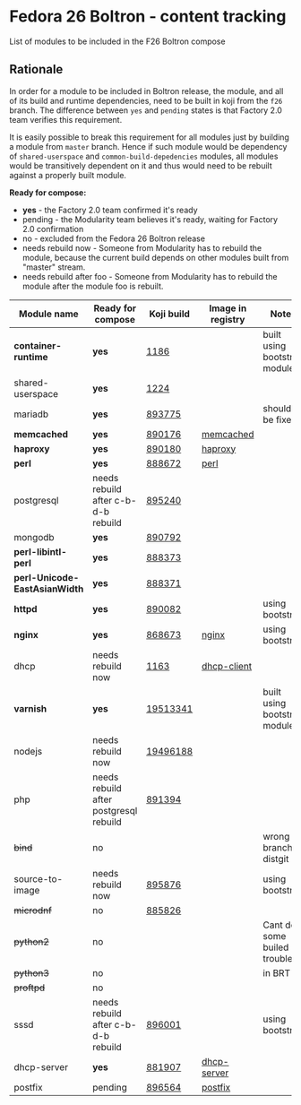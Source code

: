 # Fedora 26 Boltron - content tracking

List of modules to be included in the F26 Boltron compose


## Rationale

In order for a module to be included in Boltron release, the module, and all of
its build and runtime dependencies, need to be built in koji from the `f26`
branch. The difference between `yes` and `pending` states is that Factory 2.0
team verifies this requirement.

It is easily possible to break this requirement for all modules just by
building a module from `master` branch. Hence if such module would be
dependency of `shared-userspace` and `common-build-depedencies` modules, all
modules would be transitively dependent on it and thus would need to be rebuilt
against a properly built module.


**Ready for compose:**

* **yes** - the Factory 2.0 team confirmed it's ready
* pending - the Modularity team believes it's ready, waiting for Factory 2.0 confirmation
* no - excluded from the Fedora 26 Boltron release
* needs rebuild now - Someone from Modularity has to rebuild the module, because the current build depends on other modules built from "master" stream.
* needs rebuild after foo - Someone from Modularity has to rebuild the module after the module foo is rebuilt.

| Module name         | Ready for compose | Koji build | Image in registry |Notes |
| --------------------|-------------------|------------|-------------------|-------|
|**container-runtime**    |**yes** |[1186](https://koji.fedoraproject.org/koji/taginfo?tagID=1186) | |built using bootstrap module |
|shared-userspace     |**yes** |[1224](https://koji.fedoraproject.org/koji/taginfo?tagID=1224) | | |
|mariadb              |**yes** |[893775](https://koji.fedoraproject.org/koji/buildinfo?buildID=893775) | |should be fixed |
|**memcached**            |**yes** |[890176](https://koji.fedoraproject.org/koji/buildinfo?buildID=890176) |[memcached](docker.io/modularitycontainers/memcached) | |
|**haproxy**              |**yes** |[890180](https://koji.fedoraproject.org/koji/buildinfo?buildID=890180) |[haproxy](docker.io/modularitycontainers/haproxy) | |
|**perl**                 |**yes** |[888672](https://koji.fedoraproject.org/koji/buildinfo?buildID=888672) |[perl](docker.io/modularitycontainers/perl) | |
|postgresql           |needs rebuild after c-b-d-b rebuild|[895240](https://koji.fedoraproject.org/koji/buildinfo?buildID=895240) | | |
|mongodb              |**yes** |[890792](https://koji.fedoraproject.org/koji/buildinfo?buildID=890792) | | |
|**perl-libintl-perl**    |**yes** |[888373](https://koji.fedoraproject.org/koji/buildinfo?buildID=888373) | | |
|**perl-Unicode-EastAsianWidth** |**yes** |[888371](https://koji.fedoraproject.org/koji/buildinfo?buildID=888371) | | |
|**httpd**                |**yes** |[890082](https://koji.fedoraproject.org/koji/buildinfo?buildID=890082) | |using bootstrap |
|**nginx**                |**yes** |[868673](https://koji.fedoraproject.org/koji/buildinfo?buildID=868673) |[nginx](docker.io/modularitycontainers/nginx) |using bootstrap |
|dhcp                 |needs rebuild now |[1163](https://koji.fedoraproject.org/koji/taginfo?tagID=1163) |[dhcp-client](docker.io/modularitycontainers/dhcp-client) |
|**varnish**              |**yes** |[19513341](https://koji.fedoraproject.org/koji/taskinfo?taskID=19513341) | |built using bootstrap module |
|nodejs               |needs rebuild now |[19496188](https://koji.fedoraproject.org/koji/taskinfo?taskID=19496188) | |
|php                  |needs rebuild after postgresql rebuild |[891394](https://koji.fedoraproject.org/koji/buildinfo?buildID=891394) | | |
|~~bind~~                 |no| | |wrong branch in distgit |
|source-to-image      |needs rebuild now |[895876](https://koji.fedoraproject.org/koji/buildinfo?buildID=895876) | |using bootstrap |
|~~microdnf~~         |no |[885826](https://koji.fedoraproject.org/koji/buildinfo?buildID=885826) | |
|~~python2~~          |no | | |Cant do, some builed troubles  |
|~~python3~~          |no | | |in BRT |
|~~proftpd~~          |no  | | | |
| sssd | needs rebuild after c-b-d-b rebuild |[896001](https://koji.fedoraproject.org/koji/buildinfo?buildID=896001) | | using bootstrap |
|dhcp-server          |**yes** |[881907](https://koji.fedoraproject.org/koji/buildinfo?buildID=881907) |[dhcp-server](docker.io/modularitycontainers/dhcp-server) ||
| postfix | pending | [896564](https://koji.fedoraproject.org/koji/buildinfo?buildID=896564) |[postfix](docker.io/modularitycontainers/postfix)|
